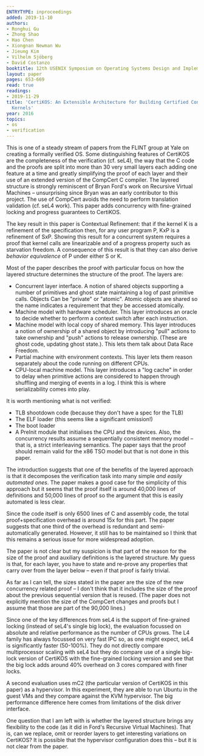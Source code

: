 ```yaml
---
ENTRYTYPE: inproceedings
added: 2019-11-10
authors:
- Ronghui Gu
- Zhong Shao
- Hao Chen
- Xiongnan Newman Wu
- Jieung Kim
- Vilhelm Sjöberg
- David Costanzo
booktitle: 12th USENIX Symposium on Operating Systems Design and Implementation (OSDI 16)
layout: paper
pages: 653-669
read: true
readings:
- 2019-11-29
title: 'CertiKOS: An Extensible Architecture for Building Certified Concurrent OS
  Kernels'
year: 2016
topics:
- os
- verification
---
```


This is one of a steady stream of papers from the FLINT group at Yale on creating a formally verified OS.
Some distinguishing features of CertiKOS are the completeness of the verification (cf. seL4), the way that the C code and the proofs are split into more than 30 very small layers each adding one feature at a time and greatly simplifying the proof of each layer and their use of an extended version of the CompCert C compiler. The layered structure is strongly reminiscent of Bryan Ford's work on Recursive Virtual Machines – unsurprising since Bryan was an early contributor to this project.
The use of CompCert avoids the need to perform translation validation (cf. seL4 work).
This paper adds concurrency with fine-grained locking and progress guarantees to CertiKOS.

The key result in this paper is Contextual Refinement: that if the kernel K is a refinement of the specification then, for any user program P, KxP is a refinement of SxP.
Showing this result for a concurrent system requires a proof that kernel calls are linearizable and of a progress property such as starvation freedom.
A consequence of this result is that they can also derive _behavior equivalence_ of P under either S or K.

Most of the paper describes the proof with particular focus on how the layered structure determines the structure of the proof.
The layers are:

* Concurrent layer interface. A notion of shared objects supporting a number of primitives and ghost state maintaining a log of past primitive calls. Objects Can be "private" or "atomic".  Atomic objects are shared so the name indicates a requirement that they be accessed atomically.
* Machine model with hardware scheduler.  This layer introduces an oracle to decide whether to perform a context switch after each instruction.
* Machine model with local copy of shared memory.  This layer introduces a notion of ownership of a shared object by introducing "pull" actions to take ownership and "push" actions to release ownership.  (These are ghost code, updating ghost state.). This lets them talk about Data Race Freedom.
* Partial machine with environment contexts.  This layer lets them reason separately about the code running on different CPUs.
* CPU-local machine model.  This layer introduces a "log cache" in order to delay when primitive actions are considered to happen through shuffling and merging of events in a log.  I think this is where serializability comes into play.

It is worth mentioning what is not verified:

* TLB shootdown code (because they don't have a spec for the TLB)
* The ELF loader (this seems like a significant omission!)
* The boot loader
* A PreInit module that initialises the CPU and the devices.
Also, the concurrency results assume a sequentially consistent memory model – that is, a strict interleaving semantics.
The paper says that the proof should remain valid for the x86 TSO model but that is not done in this paper.

The introduction suggests that one of the benefits of the layered approach is that it decomposes the verification task into many simple _and easily automated ones_.  The paper makes a good case for the simplicity of this approach but it seems that the proof itself is around 40,000 lines of definitions and 50,000 lines of proof so the argument that this is easily automated is less clear.

Since the code itself is only 6500 lines of C and assembly code, the total proof+specification overhead is around 15x for this part.
The paper suggests that one third of the overhead is redundant and semi-automatically generated.  However, it still has to be maintained so I think that this remains a serious issue for more widespread adoption.

The paper is not clear but my suspicion is that part of the reason for the size of the proof and auxiliary definitions is the layered structure.
My guess is that, for each layer, you have to state and re-prove any properties that carry over from the layer below – even if that proof is fairly trivial.

As far as I can tell, the sizes stated in the paper are the size of the new concurrency related proof – I don't think that it includes the size of the proof about the previous sequential version that is reused.  (The paper does not explicitly mention the size of the CompCert changes and proofs but I assume that those are part of the 90,000 lines.)

Since one of the key differences from seL4 is the support of fine-grained locking (instead of seL4's single big lock), the evaluation focussed on absolute and relative performance as the number of CPUs grows.
The L4 family has always focussed on very fast IPC so, as one might expect, seL4 is significantly faster (50-100%).
They do not directly compare multiprocessor scaling with seL4 but they do compare use of a single big-lock version of CertiKOS with the fine-grained locking version and see that the big lock adds around 40% overhead on 3 cores compared with finer locks.


A second evaluation uses mC2 (the particular version of CertiKOS in this paper) as a hypervisor.
In this experiment, they are able to run Ubuntu in the guest VMs and they compare against the KVM hypervisor.
The big performance difference here comes from limitations of the disk driver interface.


One question that I am left with is whether the layered structure brings any flexibility to the code (as it did in Ford's Recursive Virtual Machines).
That is, can we replace, omit or reorder layers to get interesting variations on CertiKOS?
It is possible that the hypervisor configuration does this – but it is not clear from the paper.

